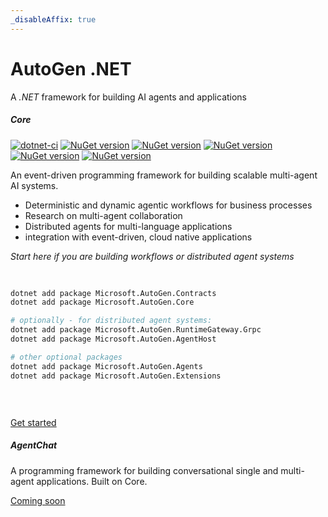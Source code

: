 ```yaml
---
_disableAffix: true
---
```


<div class="center">
    <h1>AutoGen .NET</h1>
    <p class="subheader">
    A <i>.NET</i> framework for building AI agents and applications
    </p>
</div>

<div class="row">
  <div class="col-sm-6">
    <div class="card">
      <div class="card-body">
        <h5 class="card-title">Core</h5>
<p>

[![dotnet-ci](https://github.com/microsoft/autogen/actions/workflows/dotnet-build.yml/badge.svg)](https://github.com/microsoft/autogen/actions/workflows/dotnet-build.yml)
[![NuGet version](https://badge.fury.io/nu/Microsoft.AutoGen.Contracts.svg)](https://badge.fury.io/nu/Microsoft.AutoGen.Contracts)
[![NuGet version](https://badge.fury.io/nu/Microsoft.AutoGen.Core.svg)](https://badge.fury.io/nu/Microsoft.AutoGen.Core)
[![NuGet version](https://badge.fury.io/nu/Microsoft.AutoGen.Core.Grpc.svg)](https://badge.fury.io/nu/Microsoft.AutoGen.Core.Grpc)
[![NuGet version](https://badge.fury.io/nu/Microsoft.AutoGen.RuntimeGateway.Grpc.svg)](https://badge.fury.io/nu/Microsoft.AutoGen.RuntimeGateway.Grpc)
[![NuGet version](https://badge.fury.io/nu/Microsoft.AutoGen.AgentHost.svg)](https://badge.fury.io/nu/Microsoft.AutoGen.AgentHost)

</p>
        <p class="card-text">An event-driven programming framework for building scalable multi-agent AI systems.</p>

- Deterministic and dynamic agentic workflows for business processes
- Research on multi-agent collaboration
- Distributed agents for multi-language applications
- integration with event-driven, cloud native applications

*Start here if you are building workflows or distributed agent systems*

<p>
<div class="highlight">
<pre id="codecell0" tabindex="0">

```bash
dotnet add package Microsoft.AutoGen.Contracts
dotnet add package Microsoft.AutoGen.Core

# optionally - for distributed agent systems:
dotnet add package Microsoft.AutoGen.RuntimeGateway.Grpc
dotnet add package Microsoft.AutoGen.AgentHost

# other optional packages
dotnet add package Microsoft.AutoGen.Agents
dotnet add package Microsoft.AutoGen.Extensions
```

</pre></div></p>
<p>
        <a href="core/index.md" class="btn btn-primary">Get started</a>
      </div>
    </div>
  </div>
  <div class="col-sm-6">
    <div class="card">
      <div class="card-body">
        <h5 class="card-title">AgentChat</h5>
        <p class="card-text">A programming framework for building conversational single and multi-agent applications. Built on Core.</p>
        <a href="#" class="btn btn-primary disabled">Coming soon</a>
      </div>
    </div>
  </div>
</div>
